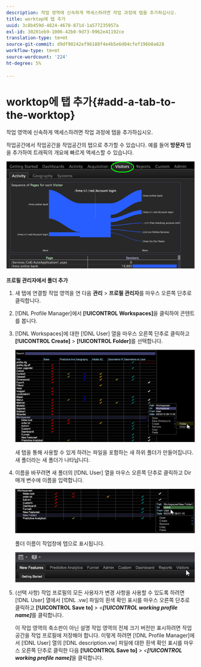 ```yaml
---
description: 작업 영역에 신속하게 액세스하려면 작업 과정에 탭을 추가하십시오.
title: worktop에 탭 추가
uuid: 3c8b459d-4824-4678-871d-1a577235957a
exl-id: 30201eb9-1006-42b0-9d73-0962e41192ce
translation-type: tm+mt
source-git-commit: d9df90242ef96188f4e4b5e6d04cfef196b0a628
workflow-type: tm+mt
source-wordcount: '224'
ht-degree: 5%

---
```


# worktop에 탭 추가{#add-a-tab-to-the-worktop}

작업 영역에 신속하게 액세스하려면 작업 과정에 탭을 추가하십시오.

작업공간에서 작업공간을 작업공간의 탭으로 추가할 수 있습니다. 예를 들어 **방문자** 탭을 추가하여 트래픽의 개요에 빠르게 액세스할 수 있습니다.

![](assets/client-tab.png)

**프로필 관리자에서 폴더 추가**

1. 새 탭에 연결할 작업 영역을 연 다음 **관리** > **프로필 관리자**&#x200B;를 마우스 오른쪽 단추로 클릭합니다.
1. [!DNL Profile Manager]에서 **[!UICONTROL Workspaces]**&#x200B;을 클릭하여 콘텐트를 봅니다.
1. [!DNL Workspaces]에 대한 [!DNL User] 열을 마우스 오른쪽 단추로 클릭하고 **[!UICONTROL Create]** > **[!UICONTROL Folder]**&#x200B;를 선택합니다.

   ![](assets/tabs_on_worktop.png)

   새 탭을 통해 사용할 수 있게 하려는 파일을 포함하는 새 하위 폴더가 만들어집니다. 새 폴더라는 새 폴더가 나타납니다.
1. 이름을 바꾸려면 새 폴더의 [!DNL User] 열을 마우스 오른쪽 단추로 클릭하고 Dir 매개 변수에 이름을 입력합니다.

   ![](assets/tabs_on_workto_1.png)

   폴더 이름이 작업창에 탭으로 표시됩니다.

   ![](assets/tabs_on_workto_2.png)

1. (선택 사항) 작업 프로필의 모든 사용자가 변경 사항을 사용할 수 있도록 하려면 [!DNL User] 열에서 [!DNL .vw] 파일의 흰색 확인 표시를 마우스 오른쪽 단추로 클릭하고 **[!UICONTROL Save to]** > *&lt;**[!UICONTROL working profile name]***&#x200B;를 클릭합니다.

   이 작업 영역의 축소판이 아닌 설명 작업 영역의 전체 크기 버전만 표시하려면 작업 공간을 작업 프로필에 저장해야 합니다. 이렇게 하려면 [!DNL Profile Manager]에서 [!DNL User] 열의 [!DNL description.vw] 파일에 대한 흰색 확인 표시를 마우스 오른쪽 단추로 클릭한 다음 **[!UICONTROL Save to]** > *&lt;**[!UICONTROL working profile name]***&#x200B;을 클릭합니다.
